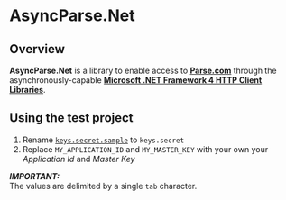 # AsyncParse.Net #


## Overview ##


**AsyncParse.Net** is a library to enable access to [**Parse.com**](http://parse.com) through the asynchronously-capable [**Microsoft .NET Framework 4 HTTP Client Libraries**](https://nuget.org/packages/Microsoft.Net.Http). 


## Using the test project ##


1. Rename [<code>keys.secret.sample</code>](https://github.com/malixsys/AsyncParse.Net/blob/master/src/Test.AsyncParse.Net/Resources/keys.secret.sample) to <code>keys.secret</code>
2. Replace `MY_APPLICATION_ID` and `MY_MASTER_KEY` with your own your _Application Id_ and _Master Key_

 
**_IMPORTANT:_**  
The values are delimited by a single `tab` character.
